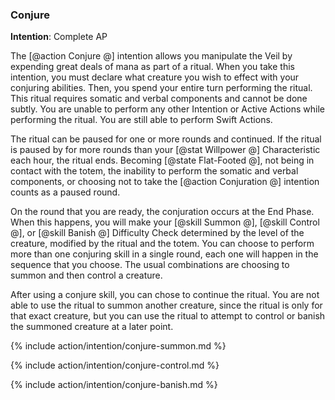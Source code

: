 ### Conjure
**Intention**: Complete AP

The [@action Conjure @] intention allows you manipulate the Veil by expending great deals of mana as part of a ritual. When you take this intention, you must declare what creature you wish to effect with your conjuring abilities. Then, you spend your entire turn performing the ritual. This ritual requires somatic and verbal components and cannot be done subtly.  You are unable to perform any other Intention or Active Actions while performing the ritual. You are still able to perform Swift Actions.

The ritual can be paused for one or more rounds and continued. If the ritual is paused by for more rounds than your [@stat Willpower @] Characteristic each hour, the ritual ends. Becoming [@state Flat-Footed @], not being in contact with the totem, the inability to perform the somatic and verbal components, or choosing not to take the [@action Conjuration @] intention counts as a paused round. 

On the round that you are ready, the conjuration occurs at the End Phase. When this happens, you will make your [@skill Summon @], [@skill Control @], or [@skill Banish @] Difficulty Check determined by the level of the creature, modified by the ritual and the totem. You can choose to perform more than one conjuring skill in a single round, each one will happen in the sequence that you choose. The usual combinations are choosing to summon and then control a creature. 

After using a conjure skill, you can chose to continue the ritual. You are not able to use the ritual to summon another creature, since the ritual is only for that exact creature, but you can use the ritual to attempt to control or banish the summoned creature at a later point.


{% include action/intention/conjure-summon.md %}

{% include action/intention/conjure-control.md %}

{% include action/intention/conjure-banish.md %}